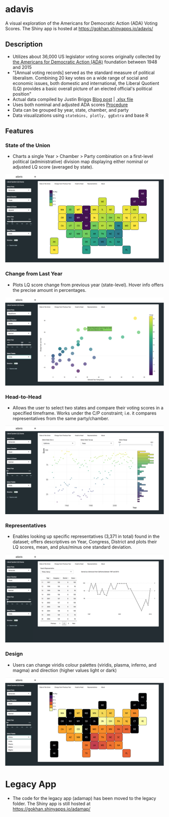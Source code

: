 # adavis
A visual exploration of the Americans for Democratic Action (ADA) Voting Scores. The Shiny app is hosted at https://gokhan.shinyapps.io/adavis/

## Description
* Utilizes about 36,000 US legislator voting scores originally collected by [the Americans for Democratic Action (ADA)](http://www.adaction.org/) foundation between 1948 and 2015
* "[Annual voting records] served as the standard measure of political liberalism. Combining 20 key votes on a wide range of social and economic issues, both domestic and international, the Liberal Quotient (LQ) provides a basic overall picture of an elected official's political position"
* Actual data compiled by Justin Briggs [Blog post](http://trialstravails.blogspot.co.uk/2017/01/adjusted-ada-scores-from-1947-2015.html) | [.xlsx file](http://bit.ly/2j1TXfE)
* Uses both nominal and adjusted ADA scores [Procedure](http://timgroseclose.com/adjusted-interest-group-scores/)
* Data can be grouped by year, state, chamber, and party
* Data visualizations using ```statebins, plotly, ggExtra``` and base R

## Features

### State of the Union
* Charts a single Year > Chamber > Party combination on a first-level political (administrative) division map displaying either nominal or adjusted LQ score (averaged by state).

![](/img/statebins.png)

### Change from Last Year
* Plots LQ score change from previous year (state-level). Hover info offers the precise amount in percentages.

![](/img/plotly.png)

### Head-to-Head
* Allows the user to select two states and compare their voting scores in a specified timeframe. Works under the C/P constraint; i.e. it compares representatives from the same party/chamber.

![](/img/marginal.png)

### Representatives
* Enables looking up specific representatives (3,371 in total) found in the dataset; offers descriptives on Year, Congress, District and plots their LQ scores, mean, and plus/minus one standard deviation.

![](/img/pelosi.png)

### Design
* Users can change viridis colour palettes (viridis, plasma, inferno, and magma) and direction (higher values light or dark)

![](/img/plasma.png)

# Legacy App
* The code for the legacy app (adamap) has been moved to the legacy folder. The Shiny app is still hosted at https://gokhan.shinyapps.io/adamap/
